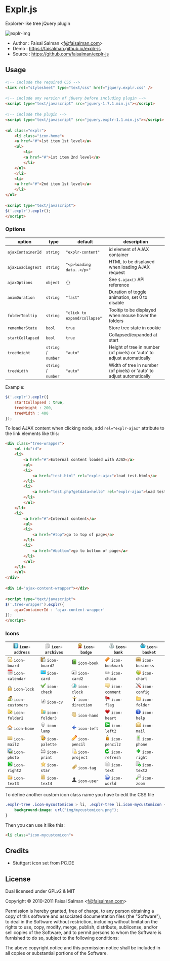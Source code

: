 # Explr.js

Explorer-like tree jQuery plugin

![explr-img](https://rawgit.com/faisalman/explr-js/master/Explr.png)

* Author    : Faisal Salman <<f@faisalman.com>>
* Demo      : https://faisalman.github.io/explr-js
* Source    : https://github.com/faisalman/explr-js

## Usage

```html
<!-- include the required CSS -->
<link rel="stylesheet" type="text/css" href="jquery.explr.css" />
                
<!-- include any version of jQuery before including plugin -->
<script type="text/javascript" src="jquery-1.7.1.min.js"></script>

<!-- include the plugin -->
<script type="text/javascript" src="jquery.explr-1.1.min.js"></script>

<ul class="explr">
    <li class="icon-home">
    <a href="#">1st item 1st level</a>
    <ul>
        <li>
        <a href="#">1st item 2nd level</a>
        </li>
    </ul>
    </li>
    <li>
    <a href="#">2nd item 1st level</a>
    </li>
</ul>

<script type="text/javascript">
$('.explr').explr();
</script>
```

### Options

| option | type | default | description |
| --- | --- | --- | --- |
| `ajaxContainerId` | `string` | `"explr-content"` | id element of AJAX container |
| `ajaxLoadingText` | `string` | `"<p>loading data..</p>"` | HTML to be displayed when loading AJAX request |
| `ajaxOptions` | `object` | `{}` | See `$.ajax()` API reference |
| `animDuration` | `string` | `"fast"` | Duration of toggle animation, set 0 to disable |
| `folderTooltip` | `string` | `"click to expand/collapse"` | Tooltip to be displayed when mouse hover the folders |
| `rememberState` | `bool` | `true` | Store tree state in cookie |
| `startCollapsed` | `bool` | `true` | Collapsed/expanded at start |
| `treeHeight` | `string` / `number` | `"auto"` | Height of tree in number (of pixels) or 'auto' to adjust automatically |
| `treeWidth` | `string` / `number` | `"auto"` | Width of tree in number (of pixels) or 'auto' to adjust automatically |

Example:

```js
$('.explr').explr({
    startCollapsed : true,
    treeHeight : 200,
    treeWidth : 400
});
```

To load AJAX content when clicking node, add `rel="explr-ajax"` attribute to the link elements like this:

```html
<div class="tree-wrapper">
    <ul id="id">
    <li>
        <a href="#">External content loaded with AJAX</a>
        <ul>
        <li>
            <a href="test.html" rel="explr-ajax">load test.html</a>
        </li>
        <li>
            <a href="test.php?getdata=hello" rel="explr-ajax">load test.php along with a GET data</a>
        </li>
        </ul>
    </li>
    <li>
        <a href="#">Internal content</a>
        <ul>
        <li>
            <a href="#top">go to top of page</a>
        </li>
        <li>
            <a href="#bottom">go to bottom of page</a>
        </li>
        </ul>
    </li>
    </ul>
</div>

<div id="ajax-content-wrapper"></div>

<script type="text/javascript">
$('.tree-wrapper').explr({
    ajaxContainerId	: 'ajax-content-wrapper'
});
</script>
```

### Icons

| ![](css/img/pc.de/address.png) `icon-address` | ![](css/img/pc.de/archives.png) `icon-archives` | ![](css/img/pc.de/bestseller.png) `icon-badge` | ![](css/img/pc.de/bank.png) `icon-bank` | ![](css/img/pc.de/basket.png) `icon-basket` |
| --- | --- | --- | --- | --- |
| ![](css/img/pc.de/order.png) `icon-board` | ![](css/img/pc.de/order-1.png) `icon-board2` | ![](css/img/pc.de/library.png) `icon-book` | ![](css/img/pc.de/bookmark.png) `icon-bookmark` | ![](css/img/pc.de/business-contact.png) `icon-business` |
| ![](css/img/pc.de/calendar.png) `icon-calendar` | ![](css/img/pc.de/credit-card.png) `icon-card` | ![](css/img/pc.de/my-account.png) `icon-card2` | ![](css/img/pc.de/link.png) `icon-chain` | ![](css/img/pc.de/statistics.png) `icon-chart` |
| ![](css/img/pc.de/lock.png) `icon-lock` | ![](css/img/pc.de/check.png) `icon-check` | ![](css/img/pc.de/full-time.png) `icon-clock` | ![](css/img/pc.de/comment.png) `icon-comment` | ![](css/img/pc.de/config.png) `icon-config` |
| ![](css/img/pc.de/customers.png) `icon-customers` | ![](css/img/pc.de/cv.png) `icon-cv` | ![](css/img/pc.de/milestone.png) `icon-direction` | ![](css/img/pc.de/flag.png) `icon-flag` | ![](css/img/pc.de/folder.png) `icon-folder` |
| ![](css/img/pc.de/finished-work.png) `icon-folder2` | ![](css/img/pc.de/upcoming-work.png) `icon-folder3` | ![](css/img/pc.de/freelance.png) `icon-hand` | ![](css/img/pc.de/heart.png) `icon-heart` | ![](css/img/pc.de/consulting.png) `icon-help` |
| ![](css/img/pc.de/home.png) `icon-home` | ![](css/img/pc.de/lightbulb.png) `icon-lamp` | ![](css/img/pc.de/sign-out.png) `icon-left` | ![](css/img/pc.de/login.png) `icon-left2` | ![](css/img/pc.de/contact.png) `icon-mail` |
| ![](css/img/pc.de/email.png) `icon-mail2` | ![](css/img/pc.de/drawings.png) `icon-palette` | ![](css/img/pc.de/edit.png) `icon-pencil` | ![](css/img/pc.de/pencil.png) `icon-pencil2` | ![](css/img/pc.de/phone.png) `icon-phone` |
| ![](css/img/pc.de/photography.png) `icon-photo` | ![](css/img/pc.de/print.png) `icon-print` | ![](css/img/pc.de/project.png) `icon-project` | ![](css/img/pc.de/refresh.png) `icon-refresh` | ![](css/img/pc.de/sign-in.png) `icon-right` |
| ![](css/img/pc.de/logout.png) `icon-right2` | ![](css/img/pc.de/star.png) `icon-star` | ![](css/img/pc.de/tag.png) `icon-tag` | ![](css/img/pc.de/attibutes.png) `icon-text` | ![](css/img/pc.de/issue.png) `icon-text2` |
| ![](css/img/pc.de/future-projects.png) `icon-text3` | ![](css/img/pc.de/old-versions.png) `icon-text4` | ![](css/img/pc.de/user.png) `icon-user` | ![](css/img/pc.de/world.png) `icon-world` | ![](css/img/pc.de/zoom.png) `icon-zoom` |

To define another custom icon class name you have to edit the CSS file

```css
.explr-tree .icon-mycustomicon > li, .explr-tree li.icon-mycustomicon {
    background-image: url("img/mycustomicon.png");
}
```

Then you can use it like this:

```html
<li class="icon-mycustomicon">
```

## Credits

* Stuttgart icon set from PC.DE

## License

Dual licensed under GPLv2 & MIT

Copyright © 2010-2011 Faisal Salman <<f@faisalman.com>>

Permission is hereby granted, free of charge, to any person obtaining a copy of 
this software and associated documentation files (the "Software"), to deal in 
the Software without restriction, including without limitation the rights to use, 
copy, modify, merge, publish, distribute, sublicense, and/or sell copies of the 
Software, and to permit persons to whom the Software is furnished to do so, 
subject to the following conditions:

The above copyright notice and this permission notice shall be included in all 
copies or substantial portions of the Software.